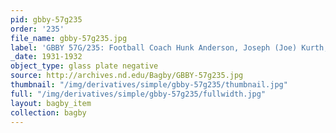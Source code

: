 ```yaml
---
pid: gbby-57g235
order: '235'
file_name: gbby-57g235.jpg
label: 'GBBY 57G/235: Football Coach Hunk Anderson, Joseph (Joe) Kurth, ? - c1931-1932'
_date: 1931-1932
object_type: glass plate negative
source: http://archives.nd.edu/Bagby/GBBY-57g235.jpg
thumbnail: "/img/derivatives/simple/gbby-57g235/thumbnail.jpg"
full: "/img/derivatives/simple/gbby-57g235/fullwidth.jpg"
layout: bagby_item
collection: bagby
---
```

